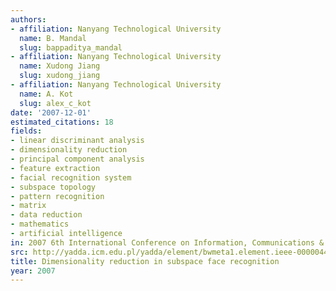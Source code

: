 ```yaml
---
authors:
- affiliation: Nanyang Technological University
  name: B. Mandal
  slug: bappaditya_mandal
- affiliation: Nanyang Technological University
  name: Xudong Jiang
  slug: xudong_jiang
- affiliation: Nanyang Technological University
  name: A. Kot
  slug: alex_c_kot
date: '2007-12-01'
estimated_citations: 18
fields:
- linear discriminant analysis
- dimensionality reduction
- principal component analysis
- feature extraction
- facial recognition system
- subspace topology
- pattern recognition
- matrix
- data reduction
- mathematics
- artificial intelligence
in: 2007 6th International Conference on Information, Communications & Signal Processing
src: http://yadda.icm.edu.pl/yadda/element/bwmeta1.element.ieee-000004449756
title: Dimensionality reduction in subspace face recognition
year: 2007
---
```

